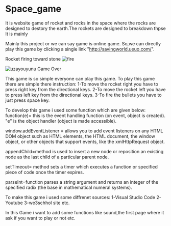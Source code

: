 # Space_game

It is website game of rocket and rocks in the space where the rocks are designed to destory the earth.The rockets are designed to breakdown thpse  It is mainly 


Mainly this project or we can say game is online game. So,we can directly play this game by clicking a single link  "http://savingworld.ueuo.com/".

Rocket firing toward stone 
![fire](https://user-images.githubusercontent.com/76876116/177394476-630ee082-4aa9-45ce-bd64-f4e3d77b946e.jpg)




![uzayouyunu](https://user-images.githubusercontent.com/76876116/177394605-c9a254f8-6b6b-494e-8144-ef1ad8db3b14.jpg)
Game Over

This game is so simple everyone can play this game. To play this game there are simple there instruction:
1-To move the rocket right you have to press right key from the directional keys.
2-To move the rocket left you have to press left key from the directional keys.
3-To fire the bullets you have to just press space key.

To develop this game i used some function which are given below:
function(e)= this is the event handling function (on event, object is created). "e" is the object handler (object is made accessible).

window.addEventListener = allows you to add event listeners on any HTML DOM object such as HTML elements, the HTML document, the window object, or other objects that support events, like the xmlHttpRequest object.

appendChild=method is used to insert a new node or reposition an existing node as the last child of a particular parent node.

setTimeout= method sets a timer which executes a function or specified piece of code once the timer expires.

parseInt=function parses a string argument and returns an integer of the specified radix (the base in mathematical numeral systems).



To make this game i used some diffrenet sources:
1-Visual Studio Code
2-Youtube
3-we3schhol site etc.


In this Game i want to add some functions like sound,the first page where it ask if you want to play or not etc.

 
  
 
  
  





